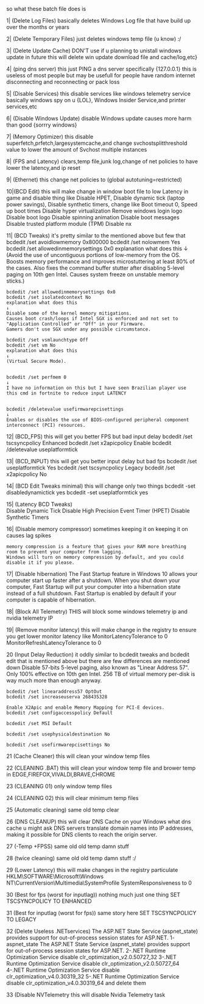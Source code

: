 so what these batch file does is


1| (Delete Log Files) basically deletes Windows Log file that have build up over the months or years

2| (Delete Temporary Files) just deletes windows temp file (u know) :/

3| (Delete Update Cache) DON'T use if u planning to unistall windows update in future this will delete win update download file and cache/log,etc} 

4| (ping dns server) this just PING a dns server specifically {127.0.0.1} this is useless of most people 
    but may be usefull for people have random internet disconnecting and reconnecting or pack loss
	
5| (Disable Services) this disable services like windows telemetry service basically windows spy on u {LOL},
   Windows Insider Service,and printer services,etc
   
6| (Disable Windows Update) disable Windows update causes more harm than good {sorrry windows}

7| (Memory Optimizer) this disable superfetch,prfetch,largesystemcache,and 
   change svchostsplitthreshold value to lower the amount of Svchost multiple instances
   
8| (FPS and Latency) clears,temp file,junk log,change of net policies to have lower the latency,and ip reset 

9| (Ethernet) this change net policies to (global autotuning=restricted)

10|(BCD Edit) this will make change in window boot file to low Latency in game and disable thing like 
    Disable HPET,
	Disable dynamic tick (laptop power savings),
	Disable synthetic timers,
	change like Boot timeout 0,
	Speed up boot times
	Disable hyper virtualization
	Remove windows login logo
	Disable boot logo
	Disable spinning animation
	Disable boot messages
	Disable trusted platform module (TPM)
	Disable nx
	
11| (BCD Tweaks) it's pretty similar to the mentioned above but few that 
    bcdedit /set avoidlowmemory 0x800000
    bcdedit /set nolowmem Yes
	bcdedit /set allowedinmemorysettings 0x0
	explanation what does this
	↓
	(Avoid the use of uncontiguous portions of low-memory from the OS. 
	Boosts memory performance and improves microstuttering at least 80% of the cases. 
	Also fixes the command buffer stutter after disabling 5-level paging on 10th gen Intel. 
	Causes system freeze on unstable memory sticks.)
	
	
	bcdedit /set allowedinmemorysettings 0x0
    bcdedit /set isolatedcontext No
	explanation what does this
	↓
	Disable some of the kernel memory mitigations. 
	Causes boot crash/loops if Intel SGX is enforced and not set to "Application Controlled" or "Off" in your Firmware. 
	Gamers don't use SGX under any possible circumstance.
	
	bcdedit /set vsmlaunchtype Off
    bcdedit /set vm No
	explanation what does this
	↓
	(Virtual Secure Mode).
	
	
	bcdedit /set perfmem 0 
	↓
	I have no information on this but I have seen Brazilian player use this cmd in fortnite to reduce input LATENCY 
	
	
	bcdedit /deletevalue usefirmwarepcisettings
	↓
	Enables or disables the use of BIOS-configured peripheral component interconnect (PCI) resources.
	
12| (BCD_FPS) this will get you better FPS but bad input delay
    bcdedit /set tscsyncpolicy Enhanced
	bcdedit /set x2apicpolicy Enable
	bcdedit /deletevalue useplatformtick 
	
	
	
13| (BCD_INPUT) this will get you better input delay but bad fps
    bcdedit /set useplatformtick Yes 
	bcdedit /set tscsyncpolicy Legacy
	bcdedit /set x2apicpolicy No
	
14| (BCD Edit Tweaks minimal) this will change only two things
    bcdedit -set disabledynamictick yes
	bcdedit -set useplatformtick yes
	
15|  (Latency BCD Tweaks)	
     Disable Dynamic Tick
     Disable High Precision Event Timer (HPET)
     Disable Synthetic Timers

16|  (Disable memory compressor) sometimes keeping it on keeping it on causes lag spikes 

	memory compression is a feature that gives your RAM more breathing room to prevent your computer from lagging. 
	Windows will turn on memory compression by default, and you could disable it if you please.

	
17|  (Disable hibernation) The Fast Startup feature in Windows 10 allows your computer start up faster after a shutdown. 
     When you shut down your computer, Fast Startup will put your computer into a hibernation state instead of a full shutdown. 
     Fast Startup is enabled by default if your computer is capable of hibernation.
	
18|  (Block All Telemetry) THIS will block some windows telemetry ip and nvidia telemetry IP

19|  (Remove monitor latency) this will make change in the registry to ensure you get lower monitor latency like 
     MonitorLatencyTolerance to 0
     MonitorRefreshLatencyTolerance to 0
	 
20  (Input Delay Reduction) it oddly similar to bcdedit tweaks and bcdedit edit that is mentioned above but there are few differences are mentioned down
    Disable 57-bits 5-level paging, also known as "Linear Address 57". 
	Only 100% effective on 10th gen Intel. 256 TB of virtual memory per-disk is way much more than enough anyway.
    
	bcdedit /set linearaddress57 OptOut
    bcdedit /set increaseuserva 268435328

    Enable X2Apic and enable Memory Mapping for PCI-E devices.
	bcdedit /set configaccesspolicy Default

    bcdedit /set MSI Default

    bcdedit /set usephysicaldestination No

    bcdedit /set usefirmwarepcisettings No

21 (Cache Cleaner) this will clean your window temp files 



22 (CLEANING .BAT) this will clean your window temp file and brower temp in EDGE,FIREFOX,VIVALDI,BRAVE,CHROME




23 (CLEANING 01) only window temp files 


24 (CLEANING 02) this will clear minimum temp files


25 (Automatic cleaning) same old temp clear


26 (DNS CLEANUP) this will clear DNS Cache on your Windows what dns cache u might ask DNS servers translate domain names into IP addresses,
   making it possible for DNS clients to reach the origin server.



27 (-Temp +FPSS)   same old old temp damn stuff


28 (twice cleaning) same old old temp damn stuff :/


29 (Lower Latency) this will make changes in the registry particulate HKLM\SOFTWARE\Microsoft\Windows NT\CurrentVersion\Multimedia\SystemProfile
   SystemResponsiveness to 0


30 (Best for fps (worst for inputlag)) nothing much just one thing 
   SET TSCSYNCPOLICY TO ENHANCED
   
   
31 (Best for inputlag (worst for fps)) same story here
   SET TSCSYNCPOLICY TO LEGACY

32 (Delete Useless .NETservices) The ASP.NET State Service (aspnet_state) provides support for out-of-process session states for ASP.NET.
    1- aspnet_state The ASP.NET State Service (aspnet_state) provides support for out-of-process session states for ASP.NET.
	2-.NET Runtime Optimization Service disable clr_optimization_v2.0.50727_32
	3-.NET Runtime Optimization Service disable clr_optimization_v2.0.50727_64
	4-.NET Runtime Optimization Service disable clr_optimization_v4.0.30319_32
	5-.NET Runtime Optimization Service disable clr_optimization_v4.0.30319_64
	and delete them
	

33 (Disable NVTelemetry this will disable Nvidia Telemetry task 
 

    




	
	
	
	
	
	
	

     

   
